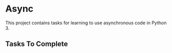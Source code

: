 # Async

This project contains tasks for learning to use asynchronous code in Python 3.

## Tasks To Complete
